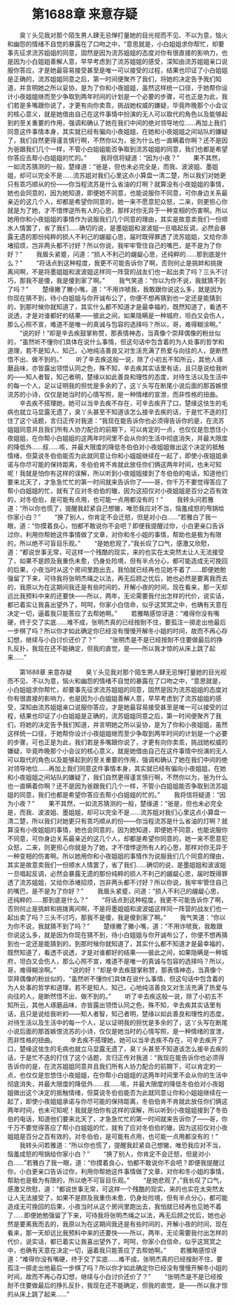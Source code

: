 # 　　第1688章 来意存疑
　　臭丫头见我对那个陌生男人肆无忌惮打量她的目光视而不见、不以为意，恼火和幽怨的情绪不自觉的暴露在了口吻之中，“意思就是，小白姐姐求你帮忙，却要事先征求流苏姐姐的同意，固然是因为流苏姐姐的态度对你有很直接的影响力，也是因为小白姐姐善解人意，早早考虑到了流苏姐姐的感受，深知由流苏姐姐亲口说服你答应，才是她最容易接受甚至是唯一可以接受的过程，结果也印证了小白姐姐是正确的，流苏姐姐同意之后，第一时间便聚齐了我们，将她的决定告予我们知道，并言明她之所以妥协，是为了你和小夜姐姐，虽然这样统一口径，于她帮你设计小夜姐姐继而至少争取到两年时间的计划是一个必要的步骤，可也正是为此，我们若是多嘴跟你说了，才更有向你卖乖，挑战她权威的嫌疑，毕竟昨晚那个小会议的核心意义，就是她借由自己在这件事情中扮演的无人可以取代的角色以及能够起到的至关重要的作用，强调和确认了她在我们中间的绝对领导地位……再加上我们同意这件事情本身，其实就已经有偏向小夜姐姐，在她和小夜姐姐之间站队的嫌疑了，我们自然更得谨言慎行啊，不然你以为，爸为什么也一直瞒着你啊？还不是因为爸跟我们几个一样，不管小白姐姐能否争取到流苏姐姐的同意，我们也都是希望你答应去帮小白姐姐的忙的。”
　　我将信将疑道：“因为小夜？”
　　果不其然，一如流苏猜测的一般，楚缘道：“爸是，但也未必完全是，而我、波波姐、墨姐姐，却可以完全不是……流苏姐对我们心里这点小算盘一清二楚，所以我们对她更只有乖巧顺从的份——你当程流苏是什么省油的灯啊？就算没有小夜姐姐的事情，她也会同意的，因为她知道，即便她不同意，也能说服你不同意，可你身边关系最亲近的这几个人，却都是希望你同意的，她一来不愿意犯众怒，二来，则更担心你就是为了她，才不惜悖逆所有人的心思，那样对你无异于一种变相的伤害啊。所以她用你和小夜姐姐的事情作为说服我们几个同意的理由，其实是故意卖我们一份顺水人情罢了，省了我们……确切的说，是墨姐姐和波波姐一旦唱起反调，必然会暴露无遗的那份纯粹的损人不利己的龌龊心思，届时既得罪透了流苏姐姐，又给你添堵招烦，岂非两头都不讨好？所以你说，我牢牢管住自己的嘴巴，是不是为了你好？”
　　我眉头紧蹙，问道：“损人不利己的龌龊心思，还纯粹的……那到底是什么？”
　　“将话点到这种程度，我更不可能告诉你了啊，否则何止是挑衅和挑拨离间啊，不是将墨姐姐和波波姐这样同一阵营的战友们也一起出卖了吗？三头不讨巧，那我不是傻，我是傻到家了啊。”
　　我气笑道：“你以为你不说，我就猜不到了吗？”
　　楚缘撇了撇小嘴，道：“不用诈唬我，我敢跟你说这么多，就是因为你现在猜不到，待小白姐姐与你开诚布公了，你便不想再猜到也一定还是能猜到的，到那时候你就知道了，其实什么都不知道才是最幸福的，既然知道了，看透不说透，才是对谁都好的结果——彼此之间，如果隐瞒是一种城府，坦白又会伤人，那么心照不宣，难道不是唯一的真诚与包容的选择吗？所以，哥，难得糊涂啊。”
　　“说的好！”却是辛去疾鼓掌称赞，那表情神态，当真像个崇拜偶像的粉丝似的，“虽然听不懂你们具体在说什么事情，但这句话中包含着的为人处事的哲学和道理，若不是知人、知己，心地纯洁善良又对生活充满了热爱与向往的人，是断然悟不出、做不到的。”
　　听了辛去疾这般一说，除了小初五不知所云，其他人琢磨品味，亦皆露出领悟认同之色，殊不知，辛去疾其实话里有话，且只是说给我听的——知人者智，知己者明，楚缘以如此善良和理性的态度，对待生活以及生活中的每一个人，足以证明我的担忧是多余的了，这丫头写在断尾小说后面的那首嫉恨流苏的小诗，仅仅是她当时的心情写照，是一种情绪的宣泄，而非性格的扭曲。
　　辛去疾不搭理她，她可以当辛去疾不存在，可辛去疾开了口，楚缘这怯生的毛病也就立马显露无遗了，臭丫头甚至不知道该怎么接辛去疾的话，于是忙不迭的打住了这个话题，言归正传对我道：“我现在能告诉你也必须得告诉你的是，在流苏姐姐同意并且我们所有人协力配合的前期下，可以肯定的一点，也仅仅是忽悠住小夜姐姐，在你帮小白姐姐的这两年时间里不会从你的生活中彻底消失，并最大限度的降低外……叔……咳，并最大限度的降低冬伯伯对小夜姐姐做出这个决定的抵触情绪，但莫说冬伯伯能否为此就同意让你和小姐姐继续在一起了，即使小夜姐姐承诺与你尽可能的保持距离，冬伯伯肯不肯就此放任你们俩这两年时间，也未可知呢！我就是怕你有这样的误解，所以听到小夜姐姐接到了冬伯伯的电话，知道他们要来北天了，才急急忙忙的第一时间就来告诉你了——哥，你千万不要觉得答应了帮小白姐姐的忙，就有了应对冬伯伯的辙，因为这招仅对小夜姐姐是百分之百有效的，对冬伯伯，是可能有点用，也可能一点用都没有的！”
　　我转头问若雅道：“所以你也慌了，提醒我赶紧自己想辙，唯恐我应对不当，恼羞成怒的甩锅给你家小白？”
　　“换了别人，你肯定不会迁怒，但是对小白……”若雅白了我一眼，道：“你摸着良心，怕都不敢说你不会吧？即便我提醒过你，小白更亲口告诉过你，利用你帮她这件事情做了文章，对你和冬小姐的事情，帮助也是极为有限的，所以绝不可盲目乐观。”
　　“是她悲观了，”我长叹了口气，感激又欣慰，道：“都说世事无常，可这样一个残酷的现实，来的也实在太突然太让人无法接受了，如果不是顾及我重伤未愈，仍身处险境，但有半点分心，都可能造成无可挽回的后果，小夜当时从这个房间里跑出去，我怕就已经再也见她不着了……即便她勉强留了下来，可待我将张明杰绳之以法，再无后顾之忧后，她也必然是要离我而去的，我原以为在这期间我还是有些时间的，开解小夜的时间，现在看来，那一天却远比我预料中来的还要快——所以，两年，无论需要我付出怎样的代价，说实话，都已着实让我喜出望外了，呵呵，你家小白信命，似乎这冥冥之中，也确有天意在决定一切，逼着我只能答应了去帮她啊。”
　　若雅略感惊讶道：“难得你没有嘴硬，终于交了实底……难不成，张明杰真的已经按耐不住，要孤注一掷走出他最后一步棋了吗？所以你才如此确定你已经没有慢慢开解冬小姐的时间，故而不再心存幻想，继续与小白讨价还价了？”
　　“张明杰是不是已经按耐不住要做最后的挣扎反扑，我现在还不能确定，但我的直觉，是——所以我才惊的从床上跳了起来……”

　　第1688章 来意存疑
　　臭丫头见我对那个陌生男人肆无忌惮打量她的目光视而不见、不以为意，恼火和幽怨的情绪不自觉的暴露在了口吻之中，“意思就是，小白姐姐求你帮忙，却要事先征求流苏姐姐的同意，固然是因为流苏姐姐的态度对你有很直接的影响力，也是因为小白姐姐善解人意，早早考虑到了流苏姐姐的感受，深知由流苏姐姐亲口说服你答应，才是她最容易接受甚至是唯一可以接受的过程，结果也印证了小白姐姐是正确的，流苏姐姐同意之后，第一时间便聚齐了我们，将她的决定告予我们知道，并言明她之所以妥协，是为了你和小夜姐姐，虽然这样统一口径，于她帮你设计小夜姐姐继而至少争取到两年时间的计划是一个必要的步骤，可也正是为此，我们若是多嘴跟你说了，才更有向你卖乖，挑战她权威的嫌疑，毕竟昨晚那个小会议的核心意义，就是她借由自己在这件事情中扮演的无人可以取代的角色以及能够起到的至关重要的作用，强调和确认了她在我们中间的绝对领导地位……再加上我们同意这件事情本身，其实就已经有偏向小夜姐姐，在她和小夜姐姐之间站队的嫌疑了，我们自然更得谨言慎行啊，不然你以为，爸为什么也一直瞒着你啊？还不是因为爸跟我们几个一样，不管小白姐姐能否争取到流苏姐姐的同意，我们也都是希望你答应去帮小白姐姐的忙的。”
　　我将信将疑道：“因为小夜？”
　　果不其然，一如流苏猜测的一般，楚缘道：“爸是，但也未必完全是，而我、波波姐、墨姐姐，却可以完全不是……流苏姐对我们心里这点小算盘一清二楚，所以我们对她更只有乖巧顺从的份——你当程流苏是什么省油的灯啊？就算没有小夜姐姐的事情，她也会同意的，因为她知道，即便她不同意，也能说服你不同意，可你身边关系最亲近的这几个人，却都是希望你同意的，她一来不愿意犯众怒，二来，则更担心你就是为了她，才不惜悖逆所有人的心思，那样对你无异于一种变相的伤害啊。所以她用你和小夜姐姐的事情作为说服我们几个同意的理由，其实是故意卖我们一份顺水人情罢了，省了我们……确切的说，是墨姐姐和波波姐一旦唱起反调，必然会暴露无遗的那份纯粹的损人不利己的龌龊心思，届时既得罪透了流苏姐姐，又给你添堵招烦，岂非两头都不讨好？所以你说，我牢牢管住自己的嘴巴，是不是为了你好？”
　　我眉头紧蹙，问道：“损人不利己的龌龊心思，还纯粹的……那到底是什么？”
　　“将话点到这种程度，我更不可能告诉你了啊，否则何止是挑衅和挑拨离间啊，不是将墨姐姐和波波姐这样同一阵营的战友们也一起出卖了吗？三头不讨巧，那我不是傻，我是傻到家了啊。”
　　我气笑道：“你以为你不说，我就猜不到了吗？”
　　楚缘撇了撇小嘴，道：“不用诈唬我，我敢跟你说这么多，就是因为你现在猜不到，待小白姐姐与你开诚布公了，你便不想再猜到也一定还是能猜到的，到那时候你就知道了，其实什么都不知道才是最幸福的，既然知道了，看透不说透，才是对谁都好的结果——彼此之间，如果隐瞒是一种城府，坦白又会伤人，那么心照不宣，难道不是唯一的真诚与包容的选择吗？所以，哥，难得糊涂啊。”
　　“说的好！”却是辛去疾鼓掌称赞，那表情神态，当真像个崇拜偶像的粉丝似的，“虽然听不懂你们具体在说什么事情，但这句话中包含着的为人处事的哲学和道理，若不是知人、知己，心地纯洁善良又对生活充满了热爱与向往的人，是断然悟不出、做不到的。”
　　听了辛去疾这般一说，除了小初五不知所云，其他人琢磨品味，亦皆露出领悟认同之色，殊不知，辛去疾其实话里有话，且只是说给我听的——知人者智，知己者明，楚缘以如此善良和理性的态度，对待生活以及生活中的每一个人，足以证明我的担忧是多余的了，这丫头写在断尾小说后面的那首嫉恨流苏的小诗，仅仅是她当时的心情写照，是一种情绪的宣泄，而非性格的扭曲。
　　辛去疾不搭理她，她可以当辛去疾不存在，可辛去疾开了口，楚缘这怯生的毛病也就立马显露无遗了，臭丫头甚至不知道该怎么接辛去疾的话，于是忙不迭的打住了这个话题，言归正传对我道：“我现在能告诉你也必须得告诉你的是，在流苏姐姐同意并且我们所有人协力配合的前期下，可以肯定的一点，也仅仅是忽悠住小夜姐姐，在你帮小白姐姐的这两年时间里不会从你的生活中彻底消失，并最大限度的降低外……叔……咳，并最大限度的降低冬伯伯对小夜姐姐做出这个决定的抵触情绪，但莫说冬伯伯能否为此就同意让你和小姐姐继续在一起了，即使小夜姐姐承诺与你尽可能的保持距离，冬伯伯肯不肯就此放任你们俩这两年时间，也未可知呢！我就是怕你有这样的误解，所以听到小夜姐姐接到了冬伯伯的电话，知道他们要来北天了，才急急忙忙的第一时间就来告诉你了——哥，你千万不要觉得答应了帮小白姐姐的忙，就有了应对冬伯伯的辙，因为这招仅对小夜姐姐是百分之百有效的，对冬伯伯，是可能有点用，也可能一点用都没有的！”
　　我转头问若雅道：“所以你也慌了，提醒我赶紧自己想辙，唯恐我应对不当，恼羞成怒的甩锅给你家小白？”
　　“换了别人，你肯定不会迁怒，但是对小白……”若雅白了我一眼，道：“你摸着良心，怕都不敢说你不会吧？即便我提醒过你，小白更亲口告诉过你，利用你帮她这件事情做了文章，对你和冬小姐的事情，帮助也是极为有限的，所以绝不可盲目乐观。”
　　“是她悲观了，”我长叹了口气，感激又欣慰，道：“都说世事无常，可这样一个残酷的现实，来的也实在太突然太让人无法接受了，如果不是顾及我重伤未愈，仍身处险境，但有半点分心，都可能造成无可挽回的后果，小夜当时从这个房间里跑出去，我怕就已经再也见她不着了……即便她勉强留了下来，可待我将张明杰绳之以法，再无后顾之忧后，她也必然是要离我而去的，我原以为在这期间我还是有些时间的，开解小夜的时间，现在看来，那一天却远比我预料中来的还要快——所以，两年，无论需要我付出怎样的代价，说实话，都已着实让我喜出望外了，呵呵，你家小白信命，似乎这冥冥之中，也确有天意在决定一切，逼着我只能答应了去帮她啊。”
　　若雅略感惊讶道：“难得你没有嘴硬，终于交了实底……难不成，张明杰真的已经按耐不住，要孤注一掷走出他最后一步棋了吗？所以你才如此确定你已经没有慢慢开解冬小姐的时间，故而不再心存幻想，继续与小白讨价还价了？”
　　“张明杰是不是已经按耐不住要做最后的挣扎反扑，我现在还不能确定，但我的直觉，是——所以我才惊的从床上跳了起来……”
